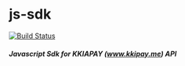 # js-sdk

[![Build Status](https://travis-ci.org/kkiapay/js-sdk.svg?branch=master)](https://travis-ci.org/kkiapay/js-sdk)

##### Javascript Sdk for KKIAPAY (www.kkipay.me) API